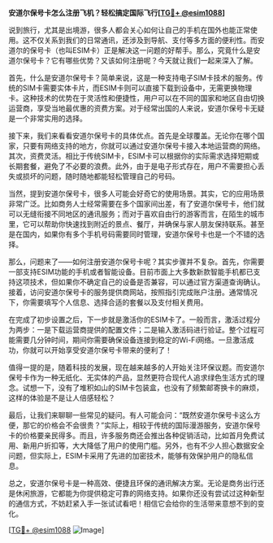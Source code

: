 **安道尔保号卡怎么注册飞机？轻松搞定国际飞行[[TG💪+ @esim1088](https://t.me/s/esim1088)]**

说到旅行，尤其是出境游，很多人都会关心如何让自己的手机在国外也能正常使用。这不仅关系到我们的日常通讯，还涉及到导航、支付等多方面的便利性。而安道尔的保号卡（也叫ESIM卡）正是解决这一问题的好帮手。那么，究竟什么是安道尔保号卡？它有哪些优势？又该如何注册呢？今天就让我们一起来深入了解。

首先，什么是安道尔保号卡？简单来说，这是一种支持电子SIM卡技术的服务。传统的SIM卡需要实体卡片，而ESIM卡则可以直接下载到设备中，无需更换物理卡。这种技术的优势在于灵活性和便捷性，用户可以在不同的国家和地区自由切换运营商，享受当地最优惠的资费方案。对于经常出国的人来说，安道尔保号卡无疑是一个非常实用的选择。

接下来，我们来看看安道尔保号卡的具体优点。首先是全球覆盖。无论你在哪个国家，只要有网络支持的地方，你就可以通过安道尔保号卡接入本地运营商的网络。其次，资费灵活。相比于传统SIM卡，ESIM卡可以根据你的实际需求选择短期或长期套餐，避免了不必要的浪费。此外，由于是电子形式存在，用户不需要担心丢失或损坏的问题，随时随地都能轻松管理自己的号码。

当然，提到安道尔保号卡，很多人可能会好奇它的使用场景。其实，它的应用场景非常广泛。比如商务人士经常需要在多个国家间出差，有了安道尔保号卡，他们就可以无缝衔接不同地区的通讯服务；而对于喜欢自由行的游客而言，在陌生的城市里，它可以帮助你快速找到附近的景点、餐厅，并确保与家人朋友保持联系。甚至是在国内，如果你有多个手机号码需要同时管理，安道尔保号卡也是一个不错的选择。

那么，问题来了——如何注册安道尔保号卡呢？其实步骤并不复杂。首先，你需要一部支持ESIM功能的手机或者智能设备。目前市面上大多数新款智能手机都已支持这项技术，但如果你不确定自己的设备是否兼容，可以通过官方渠道查询确认。接着，访问安道尔保号卡的服务提供商网站，按照指引完成账户注册。通常情况下，你需要填写个人信息、选择合适的套餐以及支付相关费用。

在完成了初步设置之后，下一步就是激活你的ESIM卡了。一般而言，激活过程分为两步：一是下载运营商提供的配置文件；二是输入激活码进行验证。整个过程可能需要几分钟时间，期间你需要确保设备连接到稳定的Wi-Fi网络。一旦激活成功，你就可以开始享受安道尔保号卡带来的便利了！

值得一提的是，随着科技的发展，现在越来越多的人开始关注环保议题。而安道尔保号卡作为一种无纸化、无实体的产品，显然更符合现代人追求绿色生活方式的理念。试想一下，没有了堆积如山的SIM卡包装盒，也没有了频繁邮寄换卡的麻烦，这样的体验是不是让人倍感轻松？

最后，让我们来聊聊一些常见的疑问。有人可能会问：“既然安道尔保号卡这么方便，那它的价格会不会很贵？”实际上，相较于传统的国际漫游服务，安道尔保号卡的价格要亲民得多。而且，许多服务商还会推出各种促销活动，比如首月免费试用、新用户折扣等，大大降低了用户的使用门槛。另外，也有不少人担心数据安全问题，但实际上，ESIM卡采用了先进的加密技术，能够有效保护用户的隐私信息。

总之，安道尔保号卡是一种高效、便捷且环保的通讯解决方案。无论是商务出行还是休闲旅游，它都能为你提供稳定可靠的网络支持。如果你还没有尝试过这种新型的通信方式，不妨赶紧入手一张试试看吧！相信它会给你的生活带来意想不到的变化。

[[TG💪+ @esim1088](https://t.me/s/esim1088) ![Image](https://i.postimg.cc/4NQfJmqS/Snipaste-2025-05-13-00-14-12.png)]